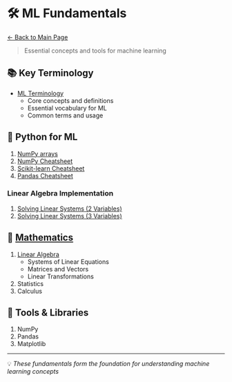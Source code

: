 # 🛠️ ML Fundamentals

[← Back to Main Page](../README.md)

> Essential concepts and tools for machine learning

## 📚 Key Terminology
- [ML Terminology](terminology.md)
  - Core concepts and definitions
  - Essential vocabulary for ML
  - Common terms and usage

## 🐍 Python for ML
1. [NumPy arrays](python/numpy/numpy_arrays.ipynb)
2. [NumPy Cheatsheet](python/numpy/numpy_cheatsheet.md)
3. [Scikit-learn Cheatsheet](python/scikit_learn/scikit_learn_cheatsheet.md)
4. [Pandas Cheatsheet](python/pandas/README.md)

### Linear Algebra Implementation
1. [Solving Linear Systems (2 Variables)](python/numpy/solving_linear_systems_2_variables.ipynb)
2. [Solving Linear Systems (3 Variables)](python/numpy/solving_linear_systems_3_variables.ipynb)

## 📐 [Mathematics](math/README.md)
1. [Linear Algebra](math/linear_algebra/linear_algebra.md)
   - Systems of Linear Equations
   - Matrices and Vectors
   - Linear Transformations
2. Statistics
3. Calculus

## 🔧 Tools & Libraries
1. NumPy
2. Pandas
3. Matplotlib

---
💡 _These fundamentals form the foundation for understanding machine learning concepts_
